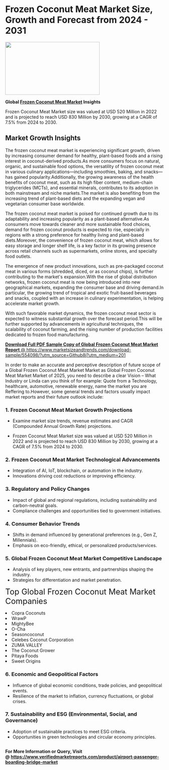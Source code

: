 <H1>Frozen Coconut Meat Market Size, Growth and Forecast from 2024 - 2031</H1><img class="aligncenter size-medium wp-image-584254" src="https://thirdeyenews.in/wp-content/uploads/2024/09/Global-Market-Research-300x168.jpeg" alt="" width="300" height="168" /><p><strong>Global&nbsp;<a href="https://www.marketsizeandtrends.com/download-sample/554098/?utm_source=Github8j?utm_medium=201">Frozen Coconut Meat Market</a> Insights</strong></p><p>Frozen Coconut Meat Market size was valued at USD 520 Million in 2022 and is projected to reach USD 830 Million by 2030, growing at a CAGR of 7.5% from 2024 to 2030.</p><p><h2>Market Growth Insights</h2> <p>The frozen coconut meat market is experiencing significant growth, driven by increasing consumer demand for healthy, plant-based foods and a rising interest in coconut-derived products.As more consumers focus on natural, organic, and sustainable food options, the versatility of frozen coconut meat in various culinary applications—including smoothies, baking, and snacks—has gained popularity.Additionally, the growing awareness of the health benefits of coconut meat, such as its high fiber content, medium-chain triglycerides (MCTs), and essential minerals, contributes to its adoption in both mainstream and niche markets.The market is also benefiting from the increasing trend of plant-based diets and the expanding vegan and vegetarian consumer base worldwide.</p> <p><a href="sample_download_link"></a></p> <p>The frozen coconut meat market is poised for continued growth due to its adaptability and increasing popularity as a plant-based alternative.As consumers move towards cleaner and more sustainable food choices, demand for frozen coconut products is expected to rise, especially in regions with a strong preference for healthy living and plant-based diets.Moreover, the convenience of frozen coconut meat, which allows for easy storage and longer shelf life, is a key factor in its growing presence across retail channels such as supermarkets, online stores, and specialty food outlets.</p> <p>The emergence of new product innovations, such as pre-packaged coconut meat in various forms (shredded, diced, or as coconut chips), is further contributing to the market's expansion.With the rise of global distribution networks, frozen coconut meat is now being introduced into new geographical markets, expanding the consumer base and driving demand.In particular, the growing trend of tropical and exotic fruit-based beverages and snacks, coupled with an increase in culinary experimentation, is helping accelerate market growth.</p> <p>With such favorable market dynamics, the frozen coconut meat sector is expected to witness substantial growth over the forecast period.This will be further supported by advancements in agricultural techniques, the scalability of coconut farming, and the rising number of production facilities dedicated to frozen food manufacturing.</p> <p><a href="more_info_link"></p><p><span class=""><strong>Download Full PDF Sample Copy of Global Frozen Coconut Meat Market Report</strong> @ <a href="https://www.marketsizeandtrends.com/download-sample/554098/?utm_source=Github8j?utm_medium=201" target="_blank">https://www.marketsizeandtrends.com/download-sample/554098/?utm_source=Github8j?utm_medium=201</a></span></p><p>In order to make an accurate and perceptive description of future scope of a Global&nbsp;Frozen Coconut Meat Market Market as Global&nbsp;Frozen Coconut Meat Market Market of 2025, you need to describe a clear Vision &ndash; What Industry or Linda can you think of for example: Quote from a Technology, healthcare, automotive, renewable energy, name the market you are Reffering to.However, some general trends and factors usually impact market reports and their future outlook include:</p><h3>1.&nbsp;<strong>Frozen Coconut Meat Market Growth Projections</strong></h3><ul><li>Examine market size trends, revenue estimates and CAGR (Compounded Annual Growth Rate) projections.</li><li><p>Frozen Coconut Meat Market size was valued at USD 520 Million in 2022 and is projected to reach USD 830 Million by 2030, growing at a CAGR of 7.5% from 2024 to 2030.</p></li></ul><h3>2.&nbsp;<strong>Frozen Coconut Meat Market Technological Advancements</strong></h3><ul><li>Integration of AI, IoT, blockchain, or automation in the industry.</li><li>Innovations driving cost reductions or improving efficiency.</li></ul><h3>3.&nbsp;<strong>Regulatory and Policy Changes</strong></h3><ul><li>Impact of global and regional regulations, including sustainability and carbon-neutral goals.</li><li>Compliance challenges and opportunities tied to government initiatives.</li></ul><h3>4.&nbsp;<strong>Consumer Behavior Trends</strong></h3><ul><li>Shifts in demand influenced by generational preferences (e.g., Gen Z, Millennials).</li><li>Emphasis on eco-friendly, ethical, or personalized products/services.</li></ul><h3>5.&nbsp;<strong>Global Frozen Coconut Meat Market Competitive Landscape</strong></h3><ul><li>Analysis of key players, new entrants, and partnerships shaping the industry.</li><li>Strategies for differentiation and market penetration.</li></ul><p data-pm-slice="1 1 []"><span style="color: inherit; font-family: inherit; font-size: 25px;">Top Global Frozen Coconut Meat Market Companies</span></p><div class="" data-test-id=""><p><li>Copra Coconuts</li><li> WrawP</li><li> MightyBee</li><li> O-Cha</li><li> Seasoncoconut</li><li> Celebes Coconut Corporation</li><li> ZUMA VALLEY</li><li> The Coconut Grower</li><li> Pitaya Foods</li><li> Sweet Origins</li></p></div><h3>6.&nbsp;<strong>Economic and Geopolitical Factors</strong></h3><ul><li>Influence of global economic conditions, trade policies, and geopolitical events.</li><li>Resilience of the market to inflation, currency fluctuations, or global crises.</li></ul><h3>7.&nbsp;<strong>Sustainability and ESG (Environmental, Social, and Governance)</strong></h3><ul><li>Adoption of sustainable practices to meet ESG criteria.</li><li>Opportunities in green technologies and circular economy principles.</li></ul><h2><strong style="font-size: 14px;">For More Information or Query, Visit @&nbsp;</strong><a style="background-color: #ffffff; font-size: 14px;" href="https://www.marketsizeandtrends.com/report/frozen-coconut-meat-market/" target="_blank">https://www.verifiedmarketreports.com/product/airport-passenger-boarding-bridge-market</a></h2>